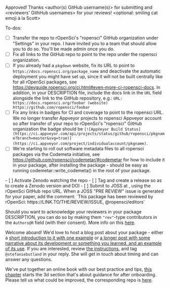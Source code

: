 Approved! Thanks <author(s) GitHub username(s)> for submitting and <reviewers' GithHub usernames> for your reviews! <optional: smiling cat emoji à la Scott>

To-dos:
- [ ] Transfer the repo to rOpenSci's "ropensci" GitHub organization under "Settings" in your repo.  I have invited you to a team that should allow you to do so.  You'll be made admin once you do.
- [ ] Fix all links to the GitHub repo to point to the repo under the ropensci organization.
- [ ] If you already had a `pkgdown` website, fix its URL to point to `https://docs.ropensci.org/package_name` and deactivate the automatic deployment you might have set up, since it will not be built centrally like for all rOpenSci packages, see https://devguide.ropensci.org/ci.html#even-more-ci-ropensci-docs. In addition, in your DESCRIPTION file, include the docs link in the `URL` field alongside the link to the GitHub repository, e.g.: `URL: https://docs.ropensci.org/foobar (website) https://github.com/ropensci/foobar`
- [ ] Fix any links in badges for CI and coverage to point to the ropensci URL. We no longer transfer Appveyor projects to ropensci Appveyor account so after transfer of your repo to rOpenSci's "ropensci" GitHub organization the badge should be `[![AppVeyor Build Status](https://ci.appveyor.com/api/projects/status/github/ropensci/pkgname?branch=master&svg=true)](https://ci.appveyor.com/project/individualaccount/pkgname)`.
- [ ] We're starting to roll out software metadata files to all ropensci packages via the Codemeta initiative, see https://github.com/ropensci/codemetar/#codemetar for how to include it in your package, after installing the package - should be easy as running codemetar::write_codemeta() in the root of your package.
<IF JOSS>
- [ ] Activate Zenodo watching the repo
- [ ] Tag and create a release so as to create a Zenodo version and DOI
- [ ] Submit to JOSS at <https://joss.theoj.org/papers/new>, using the rOpenSci GitHub repo URL. When a JOSS "PRE REVIEW" issue is generated for your paper, add the comment: `This package has been reviewed by rOpenSci: https://LINK.TO/THE/REVIEW/ISSUE, @ropensci/editors`
<IF JOSS/>

Should you want to acknowledge your reviewers in your package DESCRIPTION, you can do so by making them `"rev"`-type contributors in the `Authors@R` field (with their consent).  More info on this [here](https://devguide.ropensci.org/building.html#authorship).

Welcome aboard! We'd love to host a blog post about your package - either a [short introduction to it with one example](https://ropensci.org/tech-notes/) or [a longer post with some narrative about its development or something you learned, and an example of its use](https://ropensci.org/blog/). If you are interested, review [the instructions](https://github.com/ropensci/roweb2#contributing-a-blog-post), and tag   `@stefaniebutland` in your reply. She will get in touch about timing and can answer any questions.

We've put together an online book with our best practice and tips, [this chapter](https://devguide.ropensci.org/collaboration.html) starts the 3d section that's about guidance for after onboarding. Please tell us what could be improved, the corresponding repo is [here](https://github.com/ropensci/dev_guide).
